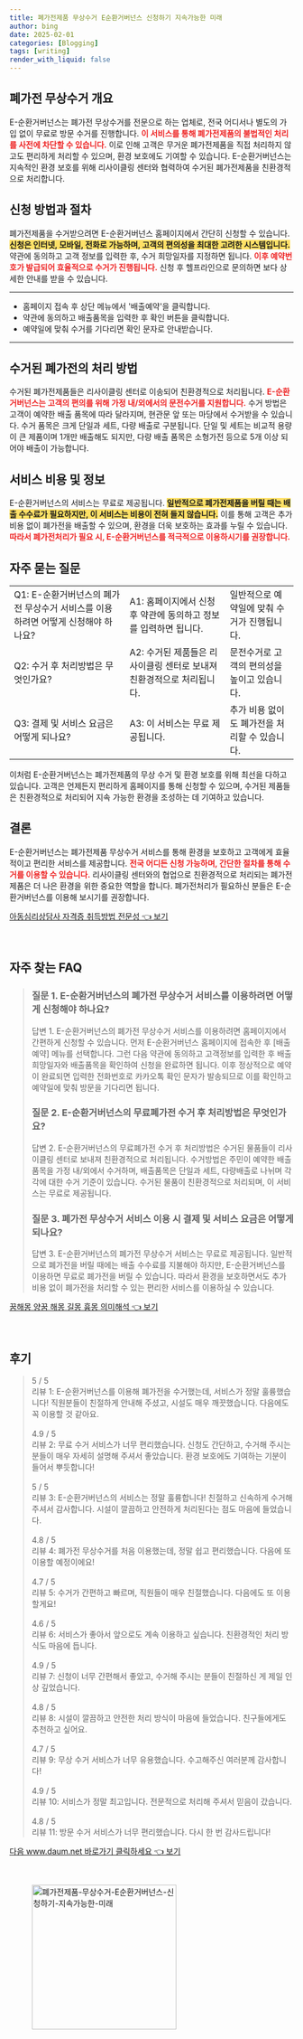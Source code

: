 ```yaml
---
title: 폐가전제품 무상수거 E순환거버넌스 신청하기 지속가능한 미래
author: bing
date: 2025-02-01
categories: [Blogging]
tags: [writing]
render_with_liquid: false
---
```



<h2 id='폐가전 무상수거 개요'>폐가전 무상수거 개요</h2>

<p>E-순환거버넌스는 폐가전 무상수거를 전문으로 하는 업체로, 전국 어디서나 별도의 가입 없이 무료로 방문 수거를 진행합니다. <b><span style="color: #ee2323;">이 서비스를 통해 폐가전제품의 불법적인 처리를 사전에 차단할 수 있습니다.</span></b> 이로 인해 고객은 무거운 폐가전제품을 직접 처리하지 않고도 편리하게 처리할 수 있으며, 환경 보호에도 기여할 수 있습니다. E-순환거버넌스는 지속적인 환경 보호를 위해 리사이클링 센터와 협력하여 수거된 폐가전제품을 친환경적으로 처리합니다. </p>

<h2 id='신청 방법과 절차'>신청 방법과 절차</h2>

<p>폐가전제품을 수거받으려면 E-순환거버넌스 홈페이지에서 간단히 신청할 수 있습니다. <b><span style="background-color: #ffe066;">신청은 인터넷, 모바일, 전화로 가능하며, 고객의 편의성을 최대한 고려한 시스템입니다.</span></b> 약관에 동의하고 고객 정보를 입력한 후, 수거 희망일자를 지정하면 됩니다. <b><span style="color: #ee2323;">이후 예약번호가 발급되어 효율적으로 수거가 진행됩니다.</span></b> 신청 후 헬프라인으로 문의하면 보다 상세한 안내를 받을 수 있습니다.</p>

<hr />

<ul>
    <li>홈페이지 접속 후 상단 메뉴에서 '배출예약'을 클릭합니다.</li>
    <li>약관에 동의하고 배출품목을 입력한 후 확인 버튼을 클릭합니다.</li>
    <li>예약일에 맞춰 수거를 기다리면 확인 문자로 안내받습니다.</li>
</ul>

<hr />

<h2 id='수거된 폐가전의 처리 방법'>수거된 폐가전의 처리 방법</h2>

<p>수거된 폐가전제품들은 리사이클링 센터로 이송되어 친환경적으로 처리됩니다. <b><span style="color: #ee2323;">E-순환거버넌스는 고객의 편의를 위해 가정 내/외에서의 문전수거를 지원합니다.</span></b> 수거 방법은 고객이 예약한 배출 품목에 따라 달라지며, 현관문 앞 또는 마당에서 수거받을 수 있습니다. 수거 품목은 크게 단일과 세트, 다량 배출로 구분됩니다. 단일 및 세트는 비교적 용량이 큰 제품이며 1개만 배출해도 되지만, 다량 배출 품목은 소형가전 등으로 5개 이상 되어야 배출이 가능합니다.</p>

<h2 id='서비스 비용 및 정보'>서비스 비용 및 정보</h2>

<p>E-순환거버넌스의 서비스는 무료로 제공됩니다. <b><span style="background-color: #ffe066;">일반적으로 폐가전제품을 버릴 때는 배출 수수료가 필요하지만, 이 서비스는 비용이 전혀 들지 않습니다.</span></b> 이를 통해 고객은 추가 비용 없이 폐가전을 배출할 수 있으며, 환경을 더욱 보호하는 효과를 누릴 수 있습니다. <b><span style="color: #ee2323;">따라서 폐가전처리가 필요 시, E-순환거버넌스를 적극적으로 이용하시기를 권장합니다.</span></b></p>

<h2 id='자주 묻는 질문'>자주 묻는 질문</h2>

<table>
    <tr>
        <td>Q1: E-순환거버넌스의 폐가전 무상수거 서비스를 이용하려면 어떻게 신청해야 하나요?</td>
        <td>A1: 홈페이지에서 신청 후 약관에 동의하고 정보를 입력하면 됩니다.</td>
        <td>일반적으로 예약일에 맞춰 수거가 진행됩니다.</td>
    </tr>
    <tr>
        <td>Q2: 수거 후 처리방법은 무엇인가요?</td>
        <td>A2: 수거된 제품들은 리사이클링 센터로 보내져 친환경적으로 처리됩니다.</td>
        <td>문전수거로 고객의 편의성을 높이고 있습니다.</td>
    </tr>
    <tr>
        <td>Q3: 결제 및 서비스 요금은 어떻게 되나요?</td>
        <td>A3: 이 서비스는 무료 제공됩니다.</td>
        <td>추가 비용 없이도 폐가전을 처리할 수 있습니다.</td>
    </tr>
</table>

<p>이처럼 E-순환거버넌스는 폐가전제품의 무상 수거 및 환경 보호를 위해 최선을 다하고 있습니다. 고객은 언제든지 편리하게 홈페이지를 통해 신청할 수 있으며, 수거된 제품들은 친환경적으로 처리되어 지속 가능한 환경을 조성하는 데 기여하고 있습니다.</p>

<h2 id='결론'>결론</h2>

<p>E-순환거버넌스는 폐가전제품 무상수거 서비스를 통해 환경을 보호하고 고객에게 효율적이고 편리한 서비스를 제공합니다. <b><span style="color: #ee2323;">전국 어디든 신청 가능하며, 간단한 절차를 통해 수거를 이용할 수 있습니다.</span></b> 리사이클링 센터와의 협업으로 친환경적으로 처리되는 폐가전제품은 더 나은 환경을 위한 중요한 역할을 합니다. 폐가전처리가 필요하신 분들은 E-순환거버넌스를 이용해 보시기를 권장합니다.</p>


<p><a class="click-button" title="아동심리상담사 자격증 취득방법 전문성" href="https://aptwhite.github.io/posts/%EC%95%84%EB%8F%99%EC%8B%AC%EB%A6%AC%EC%83%81%EB%8B%B4%EC%82%AC-%EC%9E%90%EA%B2%A9%EC%A6%9D-%EC%B7%A8%EB%93%9D%EB%B0%A9%EB%B2%95-%EC%A0%84%EB%AC%B8%EC%84%B1/" rel="dofollow">아동심리상담사 자격증 취득방법 전문성 👈 보기</a></p><br>
<h2 id='자주_찾는_FAQ'>자주 찾는 FAQ</h2>
<div itemscope="" itemtype="https://schema.org/FAQPage"> 
<blockquote> 
<div itemscope="" itemprop="mainEntity" itemtype="https://schema.org/Question"> 
<h3 itemprop="name">질문 1. E-순환거버넌스의 폐가전 무상수거 서비스를 이용하려면 어떻게 신청해야 하나요?</h3> 
<div itemscope="" itemprop="acceptedAnswer" itemtype="https://schema.org/Answer"> 
<span itemprop="text"> 
<p>답변 1. E-순환거버넌스의 폐가전 무상수거 서비스를 이용하려면 홈페이지에서 간편하게 신청할 수 있습니다. 먼저 E-순환거버넌스 홈페이지에 접속한 후 [배출예약] 메뉴를 선택합니다. 그런 다음 약관에 동의하고 고객정보를 입력한 후 배출희망일자와 배출품목을 확인하여 신청을 완료하면 됩니다. 이후 정상적으로 예약이 완료되면 입력한 전화번호로 카카오톡 확인 문자가 발송되므로 이를 확인하고 예약일에 맞춰 방문을 기다리면 됩니다.</p> 
</span> 
</div> 
</div> 
<div itemscope="" itemprop="mainEntity" itemtype="https://schema.org/Question"> 
<h3 itemprop="name">질문 2. E-순환거버넌스의 무료폐가전 수거 후 처리방법은 무엇인가요?</h3> 
<div itemscope="" itemprop="acceptedAnswer" itemtype="https://schema.org/Answer"> 
<span itemprop="text"> 
<p>답변 2. E-순환거버넌스의 무료폐가전 수거 후 처리방법은 수거된 물품들이 리사이클링 센터로 보내져 친환경적으로 처리됩니다. 수거방법은 주민이 예약한 배출 품목을 가정 내/외에서 수거하며, 배출품목은 단일과 세트, 다량배출로 나뉘며 각각에 대한 수거 기준이 있습니다. 수거된 물품이 친환경적으로 처리되며, 이 서비스는 무료로 제공됩니다.</p> 
</span> 
</div> 
</div> 
<div itemscope="" itemprop="mainEntity" itemtype="https://schema.org/Question"> 
<h3 itemprop="name">질문 3. 폐가전 무상수거 서비스 이용 시 결제 및 서비스 요금은 어떻게 되나요?</h3> 
<div itemscope="" itemprop="acceptedAnswer" itemtype="https://schema.org/Answer"> 
<span itemprop="text"> 
<p>답변 3. E-순환거버넌스의 폐가전 무상수거 서비스는 무료로 제공됩니다. 일반적으로 폐가전을 버릴 때에는 배출 수수료를 지불해야 하지만, E-순환거버넌스를 이용하면 무료로 폐가전을 버릴 수 있습니다. 따라서 환경을 보호하면서도 추가 비용 없이 폐가전을 처리할 수 있는 편리한 서비스를 이용하실 수 있습니다.</p> 
</span> 
</div> 
</div> 
</blockquote> 
</div>
<p><a class="click-button" title="꿈해몽 양꿈 해몽 길몽 흉몽 의미해석" href="https://aptwhite.github.io/posts/%EA%BF%88%ED%95%B4%EB%AA%BD-%EC%96%91%EA%BF%88-%ED%95%B4%EB%AA%BD-%EA%B8%B8%EB%AA%BD-%ED%9D%89%EB%AA%BD-%EC%9D%98%EB%AF%B8%ED%95%B4%EC%84%9D/" rel="dofollow">꿈해몽 양꿈 해몽 길몽 흉몽 의미해석 👈 보기</a></p><br>
<h2 id='후기'>후기</h2>
<div itemscope itemtype="https://schema.org/Product">
  <blockquote>
  <div itemprop="review" itemscope itemtype="https://schema.org/Review">
      <div itemprop="reviewRating" itemscope itemtype="https://schema.org/Rating"> <span itemprop="ratingValue">5</span> / <span itemprop="bestRating">5</span> </div>
      <span itemprop="reviewBody">리뷰 1: E-순환거버넌스를 이용해 폐가전을 수거했는데, 서비스가 정말 훌륭했습니다! 직원분들이 친절하게 안내해 주셨고, 시설도 매우 깨끗했습니다. 다음에도 꼭 이용할 것 같아요.</span>
  </div>
  <br>
  <div itemprop="review" itemscope itemtype="https://schema.org/Review">
      <div itemprop="reviewRating" itemscope itemtype="https://schema.org/Rating"> <span itemprop="ratingValue">4.9</span> / <span itemprop="bestRating">5</span> </div>
      <span itemprop="reviewBody">리뷰 2: 무료 수거 서비스가 너무 편리했습니다. 신청도 간단하고, 수거해 주시는 분들이 매우 자세히 설명해 주셔서 좋았습니다. 환경 보호에도 기여하는 기분이 들어서 뿌듯합니다!</span>
  </div>
  <br>
  <div itemprop="review" itemscope itemtype="https://schema.org/Review">
      <div itemprop="reviewRating" itemscope itemtype="https://schema.org/Rating"> <span itemprop="ratingValue">5</span> / <span itemprop="bestRating">5</span> </div>
      <span itemprop="reviewBody">리뷰 3: E-순환거버넌스의 서비스는 정말 훌륭합니다! 친절하고 신속하게 수거해 주셔서 감사합니다. 시설이 깔끔하고 안전하게 처리된다는 점도 마음에 들었습니다.</span>
  </div>
  <br>
  <div itemprop="review" itemscope itemtype="https://schema.org/Review">
      <div itemprop="reviewRating" itemscope itemtype="https://schema.org/Rating"> <span itemprop="ratingValue">4.8</span> / <span itemprop="bestRating">5</span> </div>
      <span itemprop="reviewBody">리뷰 4: 폐가전 무상수거를 처음 이용했는데, 정말 쉽고 편리했습니다. 다음에 또 이용할 예정이에요!</span>
  </div>
  <br>
  <div itemprop="review" itemscope itemtype="https://schema.org/Review">
      <div itemprop="reviewRating" itemscope itemtype="https://schema.org/Rating"> <span itemprop="ratingValue">4.7</span> / <span itemprop="bestRating">5</span> </div>
      <span itemprop="reviewBody">리뷰 5: 수거가 간편하고 빠르며, 직원들이 매우 친절했습니다. 다음에도 또 이용할게요!</span>
  </div>
  <br>
  <div itemprop="review" itemscope itemtype="https://schema.org/Review">
      <div itemprop="reviewRating" itemscope itemtype="https://schema.org/Rating"> <span itemprop="ratingValue">4.6</span> / <span itemprop="bestRating">5</span> </div>
      <span itemprop="reviewBody">리뷰 6: 서비스가 좋아서 앞으로도 계속 이용하고 싶습니다. 친환경적인 처리 방식도 마음에 듭니다.</span>
  </div>
  <br>
  <div itemprop="review" itemscope itemtype="https://schema.org/Review">
      <div itemprop="reviewRating" itemscope itemtype="https://schema.org/Rating"> <span itemprop="ratingValue">4.9</span> / <span itemprop="bestRating">5</span> </div>
      <span itemprop="reviewBody">리뷰 7: 신청이 너무 간편해서 좋았고, 수거해 주시는 분들이 친절하신 게 제일 인상 깊었습니다.</span>
  </div>
  <br>
  <div itemprop="review" itemscope itemtype="https://schema.org/Review">
      <div itemprop="reviewRating" itemscope itemtype="https://schema.org/Rating"> <span itemprop="ratingValue">4.8</span> / <span itemprop="bestRating">5</span> </div>
      <span itemprop="reviewBody">리뷰 8: 시설이 깔끔하고 안전한 처리 방식이 마음에 들었습니다. 친구들에게도 추천하고 싶어요.</span>
  </div>
  <br>
  <div itemprop="review" itemscope itemtype="https://schema.org/Review">
      <div itemprop="reviewRating" itemscope itemtype="https://schema.org/Rating"> <span itemprop="ratingValue">4.7</span> / <span itemprop="bestRating">5</span> </div>
      <span itemprop="reviewBody">리뷰 9: 무상 수거 서비스가 너무 유용했습니다. 수고해주신 여러분께 감사합니다!</span>
  </div>
  <br>
  <div itemprop="review" itemscope itemtype="https://schema.org/Review">
      <div itemprop="reviewRating" itemscope itemtype="https://schema.org/Rating"> <span itemprop="ratingValue">4.9</span> / <span itemprop="bestRating">5</span> </div>
      <span itemprop="reviewBody">리뷰 10: 서비스가 정말 최고입니다. 전문적으로 처리해 주셔서 믿음이 갔습니다.</span>
  </div>
  <br>
  <div itemprop="review" itemscope itemtype="https://schema.org/Review">
      <div itemprop="reviewRating" itemscope itemtype="https://schema.org/Rating"> <span itemprop="ratingValue">4.8</span> / <span itemprop="bestRating">5</span> </div>
      <span itemprop="reviewBody">리뷰 11: 방문 수거 서비스가 너무 편리했습니다. 다시 한 번 감사드립니다!</span>
  </div>
  </blockquote>
</div>
<p><a class="click-button" title="다음 www.daum.net 바로가기 클릭하세요" href="https://aptwhite.github.io/posts/%EB%8B%A4%EC%9D%8C-www.daum.net-%EB%B0%94%EB%A1%9C%EA%B0%80%EA%B8%B0-%ED%81%B4%EB%A6%AD%ED%95%98%EC%84%B8%EC%9A%94/" rel="dofollow">다음 www.daum.net 바로가기 클릭하세요 👈 보기</a></p><br>
<figure class="image"><img src="https://aptwhite.github.io/assets/img/thumbnail/폐가전제품-무상수거-E순환거버넌스-신청하기-지속가능한-미래.webp" alt="폐가전제품-무상수거-E순환거버넌스-신청하기-지속가능한-미래" width="256" height="256"></figure>